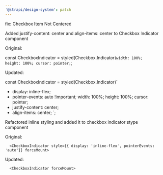 ```yaml
---
'@strapi/design-system': patch
---
```


fix: Checkbox Item Not Centered

Added justify-content: center and align-items: center to Checkbox Indicator component

Original:

const CheckboxIndicator = styled(Checkbox.Indicator)`
  width: 100%;
  height: 100%;
  cursor: pointer;
`;

Updated:

const CheckboxIndicator = styled(Checkbox.Indicator)`
+ display: inline-flex;
+ pointer-events: auto !important;
  width: 100%;
  height: 100%;
  cursor: pointer;
+ justify-content: center;
+ align-items: center;
`;

Refactored inline styling and added it to checkbox indicator stype component

Original:

      <CheckboxIndicator style={{ display: 'inline-flex', pointerEvents: 'auto'}} forceMount>

Updated:

      <CheckboxIndicator forceMount>